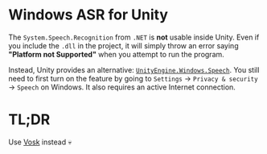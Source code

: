﻿# Windows ASR for Unity
The `System.Speech.Recognition` from `.NET` is **not** usable inside Unity. 
Even if you include the `.dll` in the project, it will simply throw an error saying **"Platform not Supported"** when you attempt to run the program. 

Instead, Unity provides an alternative: [`UnityEngine.Windows.Speech`](https://docs.unity3d.com/ScriptReference/Windows.Speech.DictationRecognizer.html). 
You still need to first turn on the feature by going to `Settings` -> `Privacy & security` -> `Speech` on Windows.
It also requires an active Internet connection.

# TL;DR
Use [Vosk](https://github.com/HaomingXR/Vosk-ASR-for-Unity) instead 💀
